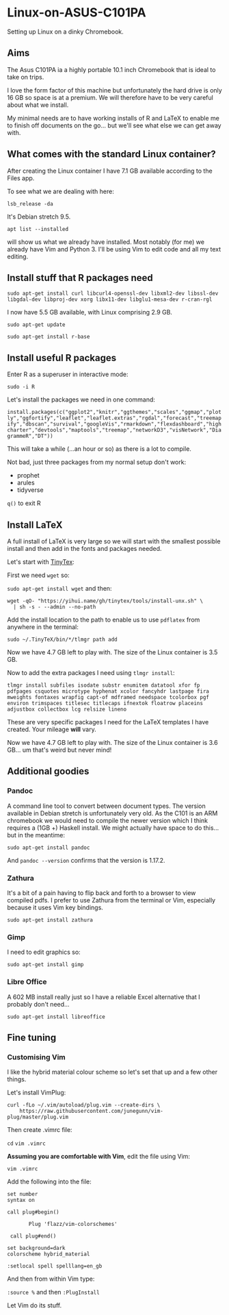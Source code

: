 # Linux-on-ASUS-C101PA
Setting up Linux on a dinky Chromebook.

## Aims

The Asus C101PA ia a highly portable 10.1 inch Chromebook that is ideal to take on trips.

I love the form factor of this machine but unfortunately the hard drive is only 16 GB so space is at a premium.  We will therefore have to be very careful about what we install.

My minimal needs are to have working installs of R and LaTeX to enable me to finish off documents on the go... but we'll see what else we can get away with.

## What comes with the standard Linux container?

After creating the Linux container I have 7.1 GB available according to the Files app.

To see what we are dealing with here:

```lsb_release -da```

It's Debian stretch 9.5.

```apt list --installed```

will show us what we already have installed.  Most notably (for me) we already have Vim and Python 3.  I'll be using Vim to edit code and all my text editing.

## Install stuff that R packages need

```sudo apt-get install curl libcurl4-openssl-dev libxml2-dev libssl-dev libgdal-dev libproj-dev xorg libx11-dev libglu1-mesa-dev r-cran-rgl```

I now have 5.5 GB available, with Linux comprising 2.9 GB.

```sudo apt-get update```

```sudo apt-get install r-base```

## Install useful R packages

Enter R as a superuser in interactive mode:

```sudo -i R```

Let's install the packages we need in one command:

```install.packages(c("ggplot2","knitr","ggthemes","scales","ggmap","plotly","ggfortify","leaflet","leaflet.extras","rgdal","forecast","treemapify","dbscan","survival","googleVis","rmarkdown","flexdashboard","highcharter","devtools","maptools","treemap","networkD3","visNetwork","DiagrammeR","DT"))```

This will take a while (...an hour or so) as there is a lot to compile.

Not bad, just three packages from my normal setup don't work:

- prophet
- arules
- tidyverse

```q()``` to exit R

## Install LaTeX

A full install of LaTeX is very large so we will start with the smallest possible install and then add in the fonts and packages needed.

Let's start with [TinyTex](https://yihui.name/tinytex/):

First we need ```wget``` so:

```sudo apt-get install wget``` and then:

```
wget -qO- "https://yihui.name/gh/tinytex/tools/install-unx.sh" \
  | sh -s - --admin --no-path
```


Add the install location to the path to enable us to use ```pdflatex``` from anywhere in the terminal:

```sudo ~/.TinyTeX/bin/*/tlmgr path add```

Now we have 4.7 GB left to play with.  The size of the Linux container is 3.5 GB.

Now to add the extra packages I need using ```tlmgr install```:

```tlmgr install subfiles isodate substr enumitem datatool xfor fp pdfpages csquotes microtype hyphenat xcolor fancyhdr lastpage fira mweights fontaxes wrapfig capt-of mdframed needspace tcolorbox pgf environ trimspaces titlesec titlecaps ifnextok floatrow placeins adjustbox collectbox lcg relsize lineno```

These are very specific packages I need for the LaTeX templates I have created.  Your mileage **will** vary.

Now we have 4.7 GB left to play with.  The size of the Linux container is 3.6 GB... um that's weird but never mind!

## Additional goodies

### Pandoc

A command line tool to convert between document types.  The version available in Debian stretch is unfortunately very old.  As the C101 is an ARM chromebook we would need to compile the newer version which I think requires a (1GB +) Haskell install.  We might actually have space to do this... but in the meantime:

```sudo apt-get install pandoc```

And ```pandoc --version``` confirms that the version is 1.17.2.

### Zathura

It's a bit of a pain having to flip back and forth to a browser to view compiled pdfs.  I prefer to use Zathura from the terminal or Vim, especially because it uses Vim key bindings.

```sudo apt-get install zathura```

### Gimp

I need to edit graphics so:

```sudo apt-get install gimp```

### Libre Office

A 602 MB install really just so I have a reliable Excel alternative that I probably don't need...

```sudo apt-get install libreoffice```

## Fine tuning

### Customising Vim

I like the hybrid material colour scheme so let's set that up and a few other things.

Let's install VimPlug:

```
curl -fLo ~/.vim/autoload/plug.vim --create-dirs \
    https://raw.githubusercontent.com/junegunn/vim-plug/master/plug.vim
```

Then create .vimrc file:

```cd```
```vim .vimrc```

**Assuming you are comfortable with Vim**, edit the file using Vim:

```vim .vimrc```

Add the following into the file:

```
set number
syntax on

call plug#begin()

       Plug 'flazz/vim-colorschemes'
       
 call plug#end()

set background=dark
colorscheme hybrid_material

:setlocal spell spelllang=en_gb
```
And then from within Vim type:

```:source %``` and then
```:PlugInstall```

Let Vim do its stuff.
